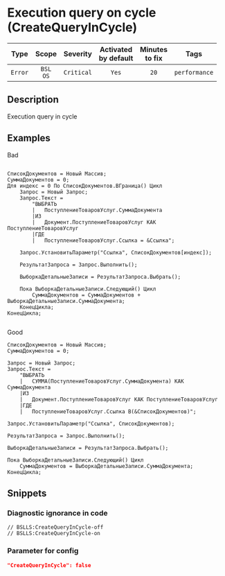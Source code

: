# Execution query on cycle (CreateQueryInCycle)

| Type | Scope | Severity | Activated<br/>by default | Minutes<br/>to fix | Tags |
| :-: | :-: | :-: | :-: | :-: | :-: |
| `Error` | `BSL`<br/>`OS` | `Critical` | `Yes` | `20` | `performance` |

<!-- Блоки выше заполняются автоматически, не трогать -->
## Description

Execution query in cycle

## Examples

Bad

```Bsl

СписокДокументов = Новый Массив;
СуммаДокументов = 0;
Для индекс = 0 По СписокДокументов.ВГраница() Цикл
	Запрос = Новый Запрос;
	Запрос.Текст =
		"ВЫБРАТЬ
		|	ПоступлениеТоваровУслуг.СуммаДокумента
		|ИЗ
		|	Документ.ПоступлениеТоваровУслуг КАК ПоступлениеТоваровУслуг
		|ГДЕ
		|	ПоступлениеТоваровУслуг.Ссылка = &Ссылка";
	
	Запрос.УстановитьПараметр("Ссылка", СписокДокументов[индекс]);
	
	РезультатЗапроса = Запрос.Выполнить();

	ВыборкаДетальныеЗаписи = РезультатЗапроса.Выбрать();

	Пока ВыборкаДетальныеЗаписи.Следующий() Цикл
		СуммаДокументов = СуммаДокументов + ВыборкаДетальныеЗаписи.СуммаДокумента;
	КонецЦикла;
КонецЦикла;


```

Good

```Bsl
СписокДокументов = Новый Массив;
СуммаДокументов = 0;

Запрос = Новый Запрос;
Запрос.Текст =
	"ВЫБРАТЬ
	|	СУММА(ПоступлениеТоваровУслуг.СуммаДокумента) КАК СуммаДокумента
	|ИЗ
	|	Документ.ПоступлениеТоваровУслуг КАК ПоступлениеТоваровУслуг
	|ГДЕ
	|	ПоступлениеТоваровУслуг.Ссылка В(&СписокДокументов)";

Запрос.УстановитьПараметр("Ссылка", СписокДокументов);

РезультатЗапроса = Запрос.Выполнить();

ВыборкаДетальныеЗаписи = РезультатЗапроса.Выбрать();

Пока ВыборкаДетальныеЗаписи.Следующий() Цикл
	СуммаДокументов = ВыборкаДетальныеЗаписи.СуммаДокумента;
КонецЦикла;

```

## Snippets

<!-- Блоки ниже заполняются автоматически, не трогать -->
### Diagnostic ignorance in code

```bsl
// BSLLS:CreateQueryInCycle-off
// BSLLS:CreateQueryInCycle-on
```

### Parameter for config

```json
"CreateQueryInCycle": false
```

